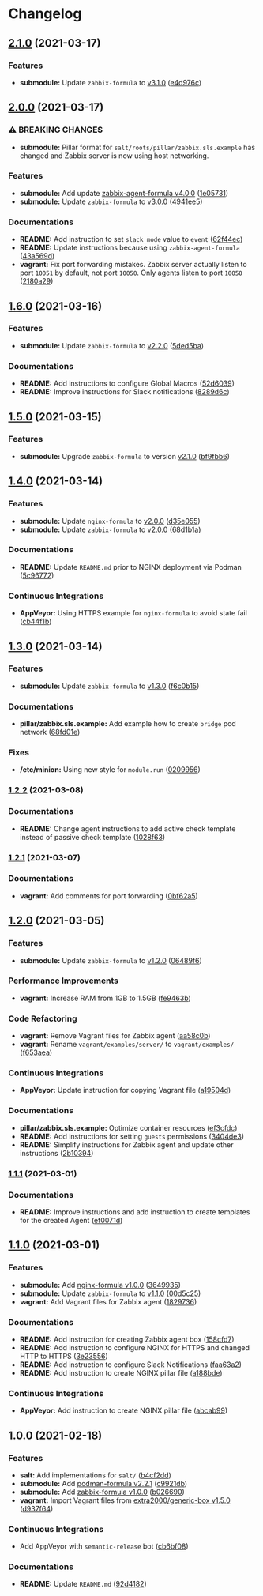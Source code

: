# Changelog

## [2.1.0](https://github.com/extra2000/zabbix-box/compare/v2.0.0...v2.1.0) (2021-03-17)


### Features

* **submodule:** Update `zabbix-formula` to [v3.1.0](https://github.com/extra2000/zabbix-formula/releases/tag/v3.1.0) ([e4d976c](https://github.com/extra2000/zabbix-box/commit/e4d976c47f844f7a7f6281cb41f490035c005ea6))

## [2.0.0](https://github.com/extra2000/zabbix-box/compare/v1.6.0...v2.0.0) (2021-03-17)


### ⚠ BREAKING CHANGES

* **submodule:** Pillar format for `salt/roots/pillar/zabbix.sls.example` has changed and Zabbix server is now using host networking.

### Features

* **submodule:** Add update [zabbix-agent-formula v4.0.0](https://github.com/extra2000/zabbix-agent-formula/releases/tag/v4.0.0) ([1e05731](https://github.com/extra2000/zabbix-box/commit/1e05731fec26729aaaa02055029289dfd95538e3))
* **submodule:** Update `zabbix-formula` to [v3.0.0](https://github.com/extra2000/zabbix-formula/releases/tag/v3.0.0) ([4941ee5](https://github.com/extra2000/zabbix-box/commit/4941ee5276de585316d3cf30231139347d6ff37b))


### Documentations

* **README:** Add instruction to set `slack_mode` value to `event` ([62f44ec](https://github.com/extra2000/zabbix-box/commit/62f44ec5d1a94cc1a0c5858237764167113fe38f))
* **README:** Update instructions because using `zabbix-agent-formula` ([43a569d](https://github.com/extra2000/zabbix-box/commit/43a569d59b5a80385f39939d1f3dbb976ee954a2))
* **vagrant:** Fix port forwarding mistakes. Zabbix server actually listen to port `10051` by default, not port `10050`. Only agents listen to port `10050` ([2180a29](https://github.com/extra2000/zabbix-box/commit/2180a29578edfdd360485b90a698076c37625008))

## [1.6.0](https://github.com/extra2000/zabbix-box/compare/v1.5.0...v1.6.0) (2021-03-16)


### Features

* **submodule:** Update `zabbix-formula` to [v2.2.0](https://github.com/extra2000/zabbix-formula/releases/tag/v2.2.0) ([5ded5ba](https://github.com/extra2000/zabbix-box/commit/5ded5ba5b828704fcf6e94d6a4582f4cbf2e27e1))


### Documentations

* **README:** Add instructions to configure Global Macros ([52d6039](https://github.com/extra2000/zabbix-box/commit/52d6039990c0be3e6f36aa247ab191687d1ef4d0))
* **README:** Improve instructions for Slack notifications ([8289d6c](https://github.com/extra2000/zabbix-box/commit/8289d6ca09903bc63a0f17e108d5617ec6a5f80d))

## [1.5.0](https://github.com/extra2000/zabbix-box/compare/v1.4.0...v1.5.0) (2021-03-15)


### Features

* **submodule:** Upgrade `zabbix-formula` to version [v2.1.0](https://github.com/extra2000/zabbix-formula/releases/tag/v2.1.0) ([bf9fbb6](https://github.com/extra2000/zabbix-box/commit/bf9fbb6cb678869aa5dd1b32ea5ad2f70868b9cb))

## [1.4.0](https://github.com/extra2000/zabbix-box/compare/v1.3.0...v1.4.0) (2021-03-14)


### Features

* **submodule:** Update `nginx-formula` to [v2.0.0](https://github.com/extra2000/nginx-formula/releases/tag/v2.0.0) ([d35e055](https://github.com/extra2000/zabbix-box/commit/d35e055d975901431cde679db4efb1271da9530b))
* **submodule:** Update `zabbix-formula` to [v2.0.0](https://github.com/extra2000/zabbix-formula/releases/tag/v2.0.0) ([68d1b1a](https://github.com/extra2000/zabbix-box/commit/68d1b1a0b8e77a3362ae5309685cd04f95149083))


### Documentations

* **README:** Update `README.md` prior to NGINX deployment via Podman ([5c96772](https://github.com/extra2000/zabbix-box/commit/5c9677262a083f41b0a6ae62dd718d3e2b00903e))


### Continuous Integrations

* **AppVeyor:** Using HTTPS example for `nginx-formula` to avoid state fail ([cb44f1b](https://github.com/extra2000/zabbix-box/commit/cb44f1b1d378506054f73e1ea99cdf679ecc6f67))

## [1.3.0](https://github.com/extra2000/zabbix-box/compare/v1.2.2...v1.3.0) (2021-03-14)


### Features

* **submodule:** Update `zabbix-formula` to [v1.3.0](https://github.com/extra2000/zabbix-formula/releases/tag/v1.3.0) ([f6c0b15](https://github.com/extra2000/zabbix-box/commit/f6c0b15a5307ae83f24e44e8a76eec8305d26298))


### Documentations

* **pillar/zabbix.sls.example:** Add example how to create `bridge` pod network ([68fd01e](https://github.com/extra2000/zabbix-box/commit/68fd01e8455425941129582762a667fc97d37f88))


### Fixes

* **/etc/minion:** Using new style for `module.run` ([0209956](https://github.com/extra2000/zabbix-box/commit/02099563526f0684c1f94845f4bd888217c39f0c))

### [1.2.2](https://github.com/extra2000/zabbix-box/compare/v1.2.1...v1.2.2) (2021-03-08)


### Documentations

* **README:** Change agent instructions to add active check template instead of passive check template ([1028f63](https://github.com/extra2000/zabbix-box/commit/1028f63ee83ee4669dac01a1f530f86c1ff9e7a1))

### [1.2.1](https://github.com/extra2000/zabbix-box/compare/v1.2.0...v1.2.1) (2021-03-07)


### Documentations

* **vagrant:** Add comments for port forwarding ([0bf62a5](https://github.com/extra2000/zabbix-box/commit/0bf62a50348fe3bde33377ab4f4366f792fbfc8a))

## [1.2.0](https://github.com/extra2000/zabbix-box/compare/v1.1.1...v1.2.0) (2021-03-05)


### Features

* **submodule:** Update `zabbix-formula` to [v1.2.0](https://github.com/extra2000/zabbix-formula/releases/tag/v1.2.0) ([06489f6](https://github.com/extra2000/zabbix-box/commit/06489f69abfbff35f31844fced7a487eb1011def))


### Performance Improvements

* **vagrant:** Increase RAM from 1GB to 1.5GB ([fe9463b](https://github.com/extra2000/zabbix-box/commit/fe9463b7a034d61c7a7109a8eee967c02f426a2d))


### Code Refactoring

* **vagrant:** Remove Vagrant files for Zabbix agent ([aa58c0b](https://github.com/extra2000/zabbix-box/commit/aa58c0bce0710fd32cd744088d848828127a0ace))
* **vagrant:** Rename `vagrant/examples/server/` to `vagrant/examples/` ([f653aea](https://github.com/extra2000/zabbix-box/commit/f653aeae9a4114538640cd0025c7944166d63ed6))


### Continuous Integrations

* **AppVeyor:** Update instruction for copying Vagrant file ([a19504d](https://github.com/extra2000/zabbix-box/commit/a19504df2f4acbaf439fd4510e14948b9b72608f))


### Documentations

* **pillar/zabbix.sls.example:** Optimize container resources ([ef3cfdc](https://github.com/extra2000/zabbix-box/commit/ef3cfdc7fa923110698e516e9127f0e1acec4a24))
* **README:** Add instructions for setting `guests` permissions ([3404de3](https://github.com/extra2000/zabbix-box/commit/3404de3eb46daffe139ce63b35cbf232ff19033e))
* **README:** Simplify instructions for Zabbix agent and update other instructions ([2b10394](https://github.com/extra2000/zabbix-box/commit/2b1039489505889075a745f85f3a5011ea1740c4))

### [1.1.1](https://github.com/extra2000/zabbix-box/compare/v1.1.0...v1.1.1) (2021-03-01)


### Documentations

* **README:** Improve instructions and add instruction to create templates for the created Agent ([ef0071d](https://github.com/extra2000/zabbix-box/commit/ef0071d5d8ca739fa0e59178d4f8986d5445795c))

## [1.1.0](https://github.com/extra2000/zabbix-box/compare/v1.0.0...v1.1.0) (2021-03-01)


### Features

* **submodule:** Add [nginx-formula v1.0.0](https://github.com/extra2000/nginx-formula/releases/tag/v1.0.0) ([3649935](https://github.com/extra2000/zabbix-box/commit/3649935f0f600be47f549f10a88f7365067088ea))
* **submodule:** Update `zabbix-formula` to [v1.1.0](https://github.com/extra2000/zabbix-formula/releases/tag/v1.1.0) ([00d5c25](https://github.com/extra2000/zabbix-box/commit/00d5c259380c20de1bd9f217f277e0bf62e315a2))
* **vagrant:** Add Vagrant files for Zabbix agent ([1829736](https://github.com/extra2000/zabbix-box/commit/182973632209e23d9d2d77cfc509a8a24cc1588d))


### Documentations

* **README:** Add instruction for creating Zabbix agent box ([158cfd7](https://github.com/extra2000/zabbix-box/commit/158cfd718634e816a1e1777a4d8a09ec4ea18b36))
* **README:** Add instruction to configure NGINX for HTTPS and changed HTTP to HTTPS ([3e23556](https://github.com/extra2000/zabbix-box/commit/3e235569ba717f22b8b7e0fc38112375e33b6e8b))
* **README:** Add instruction to configure Slack Notifications ([faa63a2](https://github.com/extra2000/zabbix-box/commit/faa63a29b74772b7bd8e85b85e11a9c0974ae9aa))
* **README:** Add instruction to create NGINX pillar file ([a188bde](https://github.com/extra2000/zabbix-box/commit/a188bdee849d0df26132449a0a7e6e325b109b20))


### Continuous Integrations

* **AppVeyor:** Add instruction to create NGINX pillar file ([abcab99](https://github.com/extra2000/zabbix-box/commit/abcab9961f99cb66570c56012b79265fe23ac25b))

## 1.0.0 (2021-02-18)


### Features

* **salt:** Add implementations for `salt/` ([b4cf2dd](https://github.com/extra2000/zabbix-box/commit/b4cf2ddae96c782c45a692d4933a4b7237241af7))
* **submodule:** Add [podman-formula v2.2.1](https://github.com/extra2000/podman-formula/releases/tag/v2.2.1) ([c9921db](https://github.com/extra2000/zabbix-box/commit/c9921db74f9a6532aaa0cfef94d0cfb4d9257add))
* **submodule:** Add [zabbix-formula v1.0.0](https://github.com/extra2000/zabbix-formula/releases/tag/v1.0.0) ([b026690](https://github.com/extra2000/zabbix-box/commit/b026690a1a45bd70aabf3ebd494748edd488eed0))
* **vagrant:** Import Vagrant files from [extra2000/generic-box v1.5.0](https://github.com/extra2000/generic-box/releases/tag/v1.5.0) ([d937f64](https://github.com/extra2000/zabbix-box/commit/d937f647d8dbf942981e5cfb6abb8aa2d89e828a))


### Continuous Integrations

* Add AppVeyor with `semantic-release` bot ([cb6bf08](https://github.com/extra2000/zabbix-box/commit/cb6bf0875d6bedabc6bcf463a51e5e66960f16a0))


### Documentations

* **README:** Update `README.md` ([92d4182](https://github.com/extra2000/zabbix-box/commit/92d4182e0e15dc9b0825b2a829b187983063e6a1))
